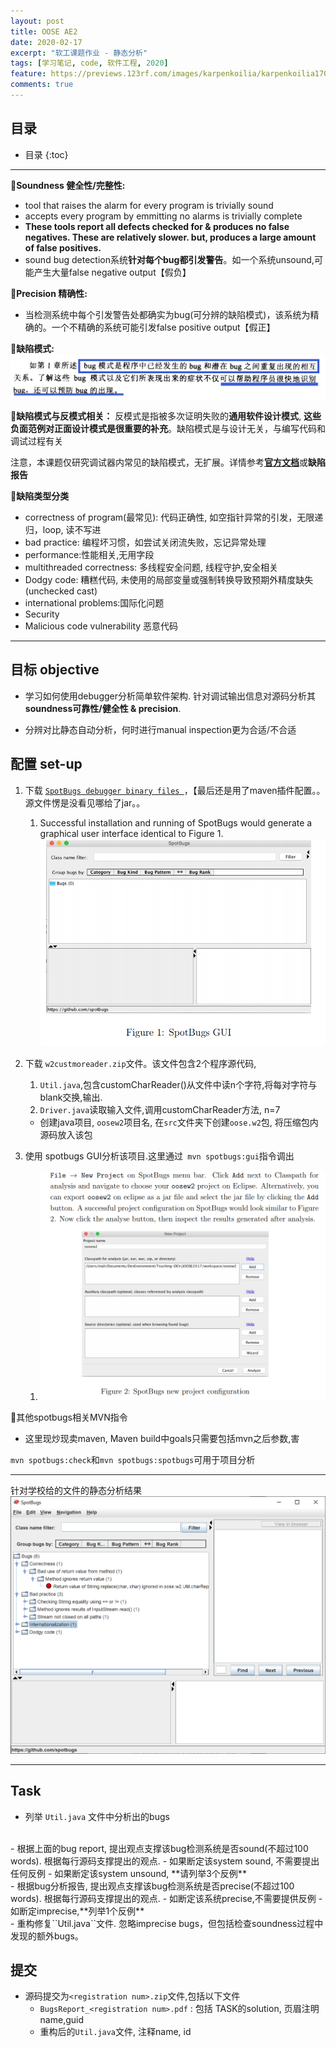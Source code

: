 ```yaml
---
layout: post
title: OOSE AE2
date: 2020-02-17
excerpt: "软工课题作业 - 静态分析"
tags: [学习笔记, code, 软件工程, 2020]
feature: https://previews.123rf.com/images/karpenkoilia/karpenkoilia1709/karpenkoilia170900117/86423976-modern-line-web-concept-for-programming-linear-web-banner-for-coding-.jpg
comments: true
---
```


## 目录

* 目录
{:toc}

---

🍬**Soundness 健全性/完整性:**
- tool that raises the alarm for every program is trivially sound
- accepts every program by emmitting no alarms is trivially complete
- **These tools report all defects checked for & produces no false negatives. These are relatively slower. but, produces a large amount of false positives.**
- sound bug detection系统**针对每个bug都引发警告**。如一个系统unsound,可能产生大量false negative output【假负】

🍬**Precision 精确性:**
- 当检测系统中每个引发警告处都确实为bug(可分辨的缺陷模式)，该系统为精确的。一个不精确的系统可能引发false positive output【假正】

🍬**缺陷模式:**
![](/static/2020-02-20-13-54-28.png)

🍬**缺陷模式与反模式相关：**
反模式是指被多次证明失败的**通用软件设计模式**, **这些负面范例对正面设计模式是很重要的补充**。缺陷模式是与设计无关，与编写代码和调试过程有关


注意，本课题仅研究调试器内常见的缺陷模式，无扩展。详情参考<a href="http://findbugs.sourceforge.net/bugDescriptions.**html**">**官方文档**</a>或**缺陷报告**

🍬**缺陷类型分类**
- correctness of program(最常见): 代码正确性, 如空指针异常的引发，无限递归，loop, 读不写进
- bad practice: 编程坏习惯，如尝试关闭流失败，忘记异常处理
- performance:性能相关,无用字段
- multithreaded correctness: 多线程安全问题, 线程守护,安全相关
- Dodgy code: 糟糕代码, 未使用的局部变量或强制转换导致预期外精度缺失(unchecked cast)
- international problems:国际化问题
- Security
- Malicious code vulnerability 恶意代码

---

## 目标 objective

- 学习如何使用debugger分析简单软件架构. 针对调试输出信息对源码分析其**soundness可靠性/健全性 & precision**.

- 分辨对比静态自动分析，何时进行manual inspection更为合适/不合适

## 配置 set-up

1. 下载 <a href="https://spotbugs.readthedocs.io/en/latest/">``SpotBugs debugger binary files ``</a>，【最后还是用了maven插件配置。。源文件愣是没看见哪给了jar。。
   1. Successful installation and running of SpotBugs would generate
a graphical user interface identical to Figure 1.![](/static/2020-02-19-15-53-51.png)

2. 下载 ``w2custmoreader.zip``文件。该文件包含2个程序源代码, 
   1. ``Util.java``,包含customCharReader()从文件中读n个字符,将每对字符与blank交换,输出. 
   2. ``Driver.java``读取输入文件,调用customCharReader方法, n=7
   - 创建java项目, ``oosew2``项目名, 在``src``文件夹下创建``oose.w2``包, 将压缩包内源码放入该包

3. 使用 spotbugs GUI分析该项目.这里通过`` mvn spotbugs:gui``指令调出
   1. ![](/static/2020-02-19-22-43-40.png)

🍬其他spotbugs相关MVN指令

- 这里现炒现卖maven, Maven build中goals只需要包括mvn之后参数,害

``mvn spotbugs:check``和``mvn spotbugs:spotbugs``可用于项目分析

---

针对学校给的文件的静态分析结果
![](/static/2020-02-19-23-15-53.png)

---

## Task

- 列举 ``Util.java`` 文件中分析出的bugs
<br />
- 根据上面的bug report, 提出观点支撑该bug检测系统是否sound(不超过100 words). 根据每行源码支撑提出的观点.
  - 如果断定该system sound, 不需要提出任何反例
  - 如果断定该system unsound, **请列举3个反例**
<br>
- 根据bug分析报告, 提出观点支撑该bug检测系统是否precise(不超过100 words). 根据每行源码支撑提出的观点.
  - 如断定该系统precise,不需要提供反例
  - 如断定imprecise,**列举1个反例**
<br />
- 重构修复``Util.java``文件. 忽略imprecise bugs，但包括检查soundness过程中发现的额外bugs。

## 提交

- 源码提交为``<registration num>.zip``文件,包括以下文件
   - ``BugsReport_<registration num>.pdf`` : 包括 TASK的solution, 页眉注明name,guid
   - 重构后的``Util.java``文件, 注释name, id